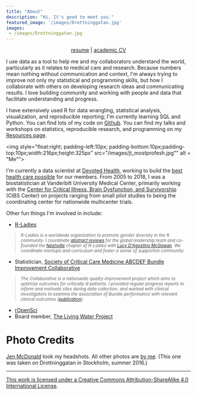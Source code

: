 ```yaml
---
title: "About"
description: "Hi. It's good to meet you."
featured_image: '/images/Drottninggatan.jpg'
images:
 - /images/Drottninggatan.jpg
---
```


<p style="text-align:center"><a href = "resume.pdf">resume</a> | <a href = "cv.pdf">academic CV</a></p>

I use data as a tool to help me and my collaborators understand the world, particularly as it relates to medical care and research. Because numbers mean nothing without communication and context, I'm always trying to improve not only my statistical and programming skills, but how I collaborate with others on developing research ideas and communicating results. I love building community and working with people and data that facilitate understanding and progress.

I have extensively used R for data wrangling, statistical analysis, visualization, and reproducible reporting; I'm currently learning SQL and Python. You can find lots of my code on [Github](http://github.com/jenniferthompson). You can find my talks and workshops on statistics, reproducible research, and programming on my [Resources page](../resources).

<img style="float:right; padding-left:10px; padding-bottom:10px;padding-top:10px;width:216px;height:325px" src="/images/jt_mostprofesh.jpg"" alt = "Me"">

I'm currently a data scientist at [Devoted Health](https://www.devoted.com/our-story), working to build the [best
health care possible](https://medium.com/@edparkdevoted/why-devoted-health-576516ce64e2) for our members. From 2005 to 2018, I was a biostatistician at Vanderbilt University Medical Center, primarily working with the [Center for Critical Illness, Brain Dysfunction, and Survivorship](http://www.icudelirium.org) (CIBS Center) on projects ranging from small pilot studies to being the coordinating center for nationwide multicenter trials.

Other fun things I'm involved in include:

- [R-Ladies](https://rladies.org)

> <small><i>R-Ladies is a worldwide organization to promote gender diversity in the R community. I coordinate [abstract reviews](https://twitter.com/RLadiesGlobal/status/903516455207088128) for the global leadership team and co-founded the [Nashville](http://www.meetup.com/rladies-nashville) chapter of R-Ladies with [Lucy D'Agostino McGowan](http://www.lucymcgowan.com). We coordinate meetups and curriculum and foster a sense of supportive community.</i></small>

- Statistician, [Society of Critical Care Medicine ABCDEF Bundle Improvement Collaborative](http://www.iculiberation.org/About/collaborative/Pages/default.aspx)

> <small><i>The Collaborative is a nationwide quality improvement project which aims to optimize outcomes for critically ill patients. I provided regular progress reports to inform and motivate sites during data collection, and worked with clinical investigators to examine the association of Bundle performance with relevant clinical outcomes ([publication](https://doi.org/10.1097/CCM.0000000000003482)).</i></small>

- [rOpenSci](https://ropensci.org)
- Board member, [The Living Water Project](http://www.livingwaterwells.org)

# Photo Credits

[Jen McDonald](http://www.jenmphotography.com) took my headshots. All other photos are [by me](https://www.flickr.com/photos/jenthompson). (This one was taken on Drottninggatan in Stockholm, summer 2016.)

<hr>

<a rel="license" href="http://creativecommons.org/licenses/by-sa/4.0/">This work is licensed under a <a rel="license" href="http://creativecommons.org/licenses/by-sa/4.0/">Creative Commons Attribution-ShareAlike 4.0 International License</a>.
